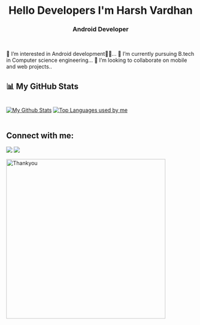 
<h1 align="center"> Hello Developers I'm Harsh Vardhan </h1>
<h3 align="center">Android Developer  </h3>



<br>
    
👀 I’m interested in Android development📱📱...
🌱 I’m currently pursuing B.tech in Computer science engineering...
💞️ I’m looking to collaborate on mobile and web projects..
    
## 📊 My GitHub Stats

 <br/>
    <a href="https://github.com/devharsh2k4/github-readme-stats"><img alt="My Github Stats" src="https://github-readme-stats.vercel.app/api?username=devharsh2k4&show_icons=true&count_private=true&theme=react&hide_border=true&bg_color=0D1117" /></a>
  <a href="https://github.com/devharsh2k4/github-readme-stats"><img alt="Top Languages used by me" src="https://github-readme-stats.vercel.app/api/top-langs/?username=devharsh2k4&langs_count=8&count_private=true&layout=compact&theme=react&hide_border=true&bg_color=0D1117" /></a>
  <br/>
    
<br/>
    
 ## Connect with me:
<p align="center">

<a href = "https://www.linkedin.com/in/harsh-vardhan2k4"><img src="https://img.icons8.com/fluent/48/000000/linkedin.png"></a>
<a href = "https://twitter.com/devharsh2k4"><img src="https://img.icons8.com/fluent/48/000000/twitter.png"></a>


</p>
    
<img src="https://user-images.githubusercontent.com/41143496/111601768-b13aec00-87f8-11eb-8d8c-51db093db5da.gif" alt="Thankyou" width="425">
    
    
    

